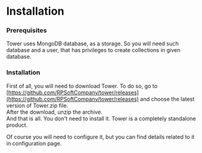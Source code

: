 # Installation

### Prerequisites

Tower uses MongoDB database, as a storage. So you will need such database and a user, that has privileges to create collections in given database.

### Installation

First of all, you will need to download Tower. To do so, go to [https://github.com/RPSoftCompany/tower/releases](https://github.com/RPSoftCompany/tower/releases) and choose the latest version of Tower.zip file.  
After the download, unzip the archive.  
And that is all. You don't need to install it. Tower is a completely standalone product.

Of course you will need to configure it, but you can find details related to it in configuration page.




